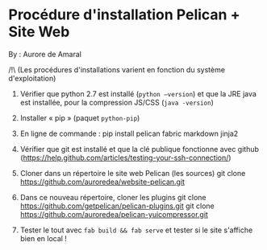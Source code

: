 Procédure d'installation Pelican + Site Web
=============

By : Aurore de Amaral

/!\ (Les procédures d'installations varient en fonction du système d'exploitation)

1. Vérifier que python 2.7 est installé (`python –version`) et que la JRE java est installée, pour la compression JS/CSS (`java -version`)

2. Installer « pip » (paquet `python-pip`)

3. En ligne de commande :
	pip install pelican fabric markdown jinja2

4. Vérifier que git est installé et que la clé publique fonctionne avec github (https://help.github.com/articles/testing-your-ssh-connection/)

5. Cloner dans un répertoire le site web Pelican (les sources)
	git clone https://github.com/auroredea/website-pelican.git

6. Dans ce nouveau répertoire, cloner les plugins
	git clone https://github.com/getpelican/pelican-plugins.git
	git clone https://github.com/auroredea/pelican-yuicompressor.git

7. Tester le tout avec `fab build && fab serve` et tester si le site s'affiche bien en local !
